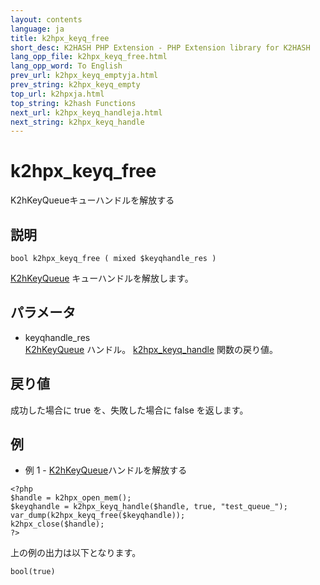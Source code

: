 ```yaml
---
layout: contents
language: ja
title: k2hpx_keyq_free
short_desc: K2HASH PHP Extension - PHP Extension library for K2HASH
lang_opp_file: k2hpx_keyq_free.html
lang_opp_word: To English
prev_url: k2hpx_keyq_emptyja.html
prev_string: k2hpx_keyq_empty
top_url: k2hpxja.html
top_string: k2hash Functions
next_url: k2hpx_keyq_handleja.html
next_string: k2hpx_keyq_handle
---
```


# k2hpx_keyq_free
K2hKeyQueueキューハンドルを解放する

## 説明

```
bool k2hpx_keyq_free ( mixed $keyqhandle_res )
```

[K2hKeyQueue](k2hkq_classja.html) キューハンドルを解放します。 

## パラメータ
- keyqhandle_res  
[K2hKeyQueue](k2hkq_classja.html) ハンドル。 [k2hpx_keyq_handle](k2hpx_keyq_handleja.html) 関数の戻り値。

## 戻り値
成功した場合に true を、失敗した場合に false を返します。 

## 例
- 例 1 - [K2hKeyQueue](k2hkq_classja.html)ハンドルを解放する

```
<?php
$handle = k2hpx_open_mem();
$keyqhandle = k2hpx_keyq_handle($handle, true, "test_queue_");
var_dump(k2hpx_keyq_free($keyqhandle));
k2hpx_close($handle);
?>
```

上の例の出力は以下となります。

```
bool(true)
```

